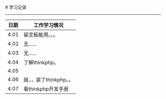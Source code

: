 
﻿# 学习记录

****
	
|日期|工作学习情况|
|---|---
|4.01|留言板能用。。。
|4.02|无......
|4.03|无......
|4.04|了解thinkphp。
|4.05|
|4.06|就，，装了thinkphp。。
|4.07|看thinkphp开发手册
